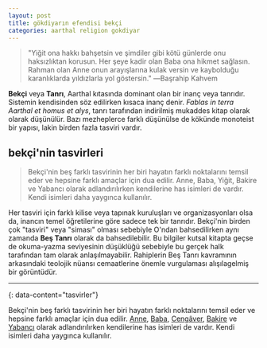 ```yaml
---
layout: post
title: gökdiyarın efendisi bekçi
categories: aarthal religion gokdiyar
---
```

>"Yiğit ona hakkı bahşetsin ve şimdiler gibi kötü günlerde onu haksızlıktan korusun. Her şeye kadir olan Baba ona hikmet sağlasın. Rahman olan Anne onun arayışlarına kulak versin ve kaybolduğu karanlıklarda yıldızlarla yol göstersin."
>―Başrahip Kahvem

**Bekçi** veya **Tanrı**, Aarthal kıtasında dominant olan bir inanç veya tanrıdır. Sistemin kendisinden söz edilirken kısaca inanç denir. *Fablas in terra Aarthal et homus et alys*, tanrı tarafından indirilmiş mukaddes kitap olarak olarak düşünülür. Bazı mezheplerce farklı düşünülse de kökünde monoteist bir yapısı, lakin birden fazla tasviri vardır.

## bekçi'nin tasvirleri
>Bekçi'nin beş farklı tasvirinin her biri hayatın farklı noktalarını temsil eder ve hepsine farklı amaçlar için dua edilir. Anne, Baba, Yiğit, Bakire ve Yabancı olarak adlandırılırken kendilerine has isimleri de vardır. Kendi isimleri daha yaygınca kullanılır.

Her tasviri için farklı kilise veya tapınak kuruluşları ve organizasyonları olsa da, inancın temel öğretilerine göre sadece tek bir tanrıdır. Bekçi'nin birden çok "tasviri" veya "siması" olması sebebiyle O'ndan bahsedilirken aynı zamanda **Beş Tanrı** olarak da bahsedilebilir. Bu bilgiler kutsal kitapta geçse de okuma-yazma seviyesinin düşüklüğü sebebiyle bu gerçek halk tarafından tam olarak anlaşılmayabilir. Rahiplerin Beş Tanrı kavramının arkasındaki teolojik nüansı cemaatlerine önemle vurgulaması alışılagelmiş bir görüntüdür.

---
{: data-content="tasvirler"}

Bekçi'nin beş farklı tasvirinin her biri hayatın farklı noktalarını temsil eder ve hepsine farklı amaçlar için dua edilir. [Anne](bekci-tasviri-anne-luna), [Baba](bekci-tasviri-baba-sol), [Cengâver](bekci-tasviri-cengaver-meda), [Bakire](bekci-tasviri-saflik-teros) ve [Yabancı](bekci-tasviri-yabanci-marach) olarak adlandırılırken kendilerine has isimleri de vardır. Kendi isimleri daha yaygınca kullanılır.
